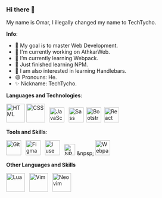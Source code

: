 ### Hi there 👋

My name is Omar, I illegally changed my name to TechTycho.

**Info**:
- 🔭 My goal is to master Web Development.
- 🔨 I'm currently working on AthkarWeb.
- 🌱 I’m currently learning Webpack.
- 📜 Just finished learning NPM.
- 📝 I am also interested in learning Handlebars.
- 😄 Pronouns: He.
- ✨ Nickname: TechTycho.

**Languages and Technologies**:

<img src="https://upload.wikimedia.org/wikipedia/commons/thumb/6/61/HTML5_logo_and_wordmark.svg/1200px-HTML5_logo_and_wordmark.svg.png" height="50" title="HTML" /> <img src="https://upload.wikimedia.org/wikipedia/commons/thumb/d/d5/CSS3_logo_and_wordmark.svg/1200px-CSS3_logo_and_wordmark.svg.png" height="50" title="CSS" /> &nbsp; <img src="https://upload.wikimedia.org/wikipedia/commons/thumb/9/99/Unofficial_JavaScript_logo_2.svg/800px-Unofficial_JavaScript_logo_2.svg.png" height="40" title="JavaScript" /> &nbsp; <img src="https://upload.wikimedia.org/wikipedia/commons/thumb/9/96/Sass_Logo_Color.svg/1200px-Sass_Logo_Color.svg.png" height="40" title="Sass" /> &nbsp;<img src="https://upload.wikimedia.org/wikipedia/commons/thumb/b/b2/Bootstrap_logo.svg/800px-Bootstrap_logo.svg.png" height="40" title="Bootstrap" /> &nbsp;<img src="https://upload.wikimedia.org/wikipedia/commons/thumb/a/a7/React-icon.svg/2300px-React-icon.svg.png" height="40" title="React" />

**Tools and Skills**:

<img src="https://avatars.githubusercontent.com/u/18133?s=200&v=4" height="40" title="Git" /> &nbsp; <img src="https://upload.wikimedia.org/wikipedia/commons/thumb/3/33/Figma-logo.svg/1200px-Figma-logo.svg.png" height="40" title="Figma" /> &nbsp; <img src="https://upload.wikimedia.org/wikipedia/commons/thumb/3/35/Tux.svg/640px-Tux.svg.png" height="40" title="I use Arch BTW" /> &nbsp; <img src="https://upload.wikimedia.org/wikipedia/commons/thumb/d/db/Npm-logo.svg/1920px-Npm-logo.svg.png" height="30" title="NPM" /> &npsp; <img src="https://raw.githubusercontent.com/webpack/media/master/logo/icon-square-big.png" height="40" title="Webpack" />

**Other Languages and Skills**

<img src="https://upload.wikimedia.org/wikipedia/commons/thumb/c/cf/Lua-Logo.svg/1200px-Lua-Logo.svg.png" height="50" title="Lua" /> &nbsp; <img src="https://upload.wikimedia.org/wikipedia/commons/thumb/9/9f/Vimlogo.svg/1200px-Vimlogo.svg.png" height="50" title="Vim" /> &nbsp; <img
src="https://upload.wikimedia.org/wikipedia/commons/thumb/3/3a/Neovim-mark.svg/1680px-Neovim-mark.svg.png" height="50" title="Neovim" />
